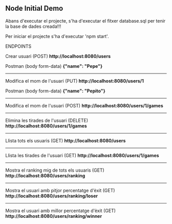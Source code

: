 

## Node Initial Demo

Abans d'executar el projecte, s'ha d'executar el fitxer database.sql per tenir la base de dades creada!!!

Per iniciar el projecte s'ha d'executar 'npm start'.

ENDPOINTS

Crear usuari (POST)
<b>http://localhost:8080/users</b>

Postman (body form-data)
<b>{"name": "Pepe"}</b>

-----------------------------------

Modifica el mom de l'usuari (PUT)
<b>http://localhost:8080/users/1</b>

Postman (body form-data)
<b>{"name": "Pepito"}</b>

-----------------------------------

Modifica el mom de l'usuari (POST)
<b>http://localhost:8080/users/1/games</b>

-----------------------------------

Elimina les tirades de l'usuari (DELETE)
<b>http://localhost:8080/users/1/games</b>

-----------------------------------

Llista tots els usuaris (GET)
<b>http://localhost:8080/users</b>

-----------------------------------

Llista les tirades de l'usuari (GET)
<b>http://localhost:8080/users/1/games</b>

-----------------------------------

Mostra el ranking mig de tots els usuaris (GET)
<b>http://localhost:8080/users/ranking</b>

-----------------------------------

Mostra el usuari amb pitjor percentatge d'èxit (GET)
<b>http://localhost:8080/users/ranking/loser</b>

-----------------------------------

Mostra el usuari amb millor percentatge d'èxit (GET)
<b>http://localhost:8080/users/ranking/winner</b>
